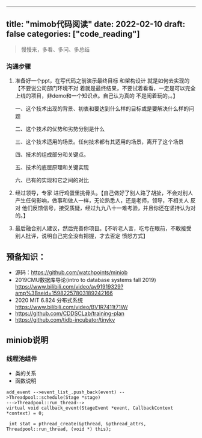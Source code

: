 
---
title: "mimob代码阅读"
date: 2022-02-10
draft: false
categories: ["code_reading"]
---


> 慢慢来，多看、多问、多总结



### 沟通步骤

1. 准备好一个ppt，在写代码之前演示最终目标 和架构设计 就是如何去实现的 【不要说公司部门环境不对 着就是最终结果，不要试着看看，一定是可以完全上线的项目，非demo和一个知识点。自己认为真的 不是闹着玩的。。】

   一、这个技术出现的背景、初衷和要达到什么样的目标或是要解决什么样的问题

   二、这个技术的优势和劣势分别是什么

   三、这个技术适用的场景。任何技术都有其适用的场景，离开了这个场景

   四、技术的组成部分和关键点。

   五、技术的底层原理和关键实现

   六、已有的实现和它之间的对比

   

2. 经过领导，专家 进行鸡蛋里挑骨头。【自己做好了别人路了胡扯，不会对别人产生任何影响，做事和做人一样，无论熟悉人，还是老师，领导，不相关人 反对 他们反馈信号，接受质疑，经过九九八十一难考验，并且你还在坚持认为对的。】

3. 最后融合别人建议，然后完善你项目。【不听老人言，吃亏在眼前，不敢接受别人批评，说明自己完全没有把握，才去否定 愤怒方式】





## 预备知识：

- 源码：https://github.com/watchpoints/miniob
- 2019CMU数据库导论(intro to database systems fall 2019) https://www.bilibili.com/video/av91919329?amp%3Bseid=15982257803189242166
- 2020 MIT 6.824 分布式系统 https://www.bilibili.com/video/BV1R7411t71W/
- https://github.com/CDDSCLab/training-plan
- https://github.com/tidb-incubator/tinykv





## miniob说明



### 线程池组件

- 类的关系
- 函数说明

~~~
add_event -->event_list_.push_back(event) -->Threadpool::schedule(Stage *stage)
--->Threadpool::run_thread--> 
virtual void callback_event(StageEvent *event, CallbackContext *context) = 0;

 int stat = pthread_create(&pthread, &pthread_attrs, Threadpool::run_thread, (void *) this);

~~~







